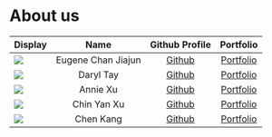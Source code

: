 # About us
Display |        Name         |                Github Profile                 | Portfolio 
--------|:-------------------:|:---------------------------------------------:|:---------:
![](https://via.placeholder.com/100.png?text=Photo) | Eugene Chan Jiajun  | [Github](https://github.com/EugeneChanJiajun) | [Portfolio](docs/team/eugenechanjiajun.md)
![](https://via.placeholder.com/100.png?text=Photo) |      Daryl Tay      | [Github](https://github.com/daryltay415)      | [Portfolio](docs/team/daryltay415.md)
![](https://via.placeholder.com/100.png?text=Photo) |      Annie Xu       | [Github](https://github.com/annnniexu)        | [Portfolio](docs/team/annnniexu.md)
![](https://via.placeholder.com/100.png?text=Photo) |  Chin Yan Xu        | [Github](https://github.com/ChinYanXu)        | [Portfolio](docs/team/ChinYanXu.md)
![](https://via.placeholder.com/100.png?text=Photo) |      Chen Kang      | [Github](https://github.com/ChenKangg)        | [Portfolio](docs/team/ChenKangg.md)

